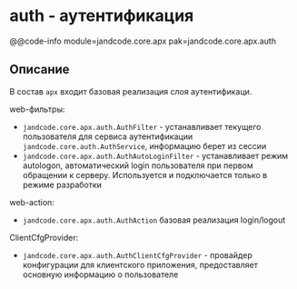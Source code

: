 
auth - аутентификация
=====================

@@code-info module=jandcode.core.apx
pak=jandcode.core.apx.auth

Описание
--------

В состав `apx` входит базовая реализация слоя аутентификаци. 

web-фильтры:

* `jandcode.core.apx.auth.AuthFilter` - устанавливает текущего пользователя
  для сервиса аутентификации `jandcode.core.auth.AuthService`, информацию берет из 
  сессии
* `jandcode.core.apx.auth.AuthAutoLoginFilter` - устанавливает режим autologon,
  автоматический login пользователя при первом обращении к серверу. Используется
  и подключается только в режиме разработки

web-action:

* `jandcode.core.apx.auth.AuthAction` базовая реализация login/logout

ClientCfgProvider:

* `jandcode.core.apx.auth.AuthClientCfgProvider` - провайдер конфигурации для 
  клиентского приложения, предоставляет основную информацию о пользователе

